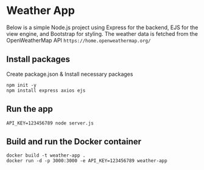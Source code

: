 # Weather App
Below is a simple Node.js project using Express for the backend, EJS for the view engine, and Bootstrap for styling. The weather data is fetched from the OpenWeatherMap API `https://home.openweathermap.org/`

## Install packages
Create package.json & Install necessary packages
```
npm init -y
npm install express axios ejs
```

## Run the app
```
API_KEY=123456789 node server.js 
```

##  Build and run the Docker container
```
docker build -t weather-app .
docker run -d -p 3000:3000 -e API_KEY=123456789 weather-app
```